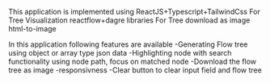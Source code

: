 This application is implemented using ReactJS+Typescript+TailwindCss
For Tree Visualization reactflow+dagre libraries
For Tree download as image html-to-image

In this application following features are available
-Generating Flow tree using object or array type json data
-Highlighting node with search functionality using node path, focus on matched node
-Download the flow tree as image
-responsivness
-Clear button to clear input field and flow tree
